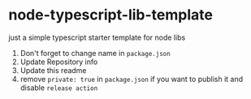 # node-typescript-lib-template

just a simple typescript starter template for node libs

1. Don't forget to change name in `package.json`
2. Update Repository info
3. Update this readme
4. remove `private: true` in `package.json` if you want to publish it and disable `release action`
